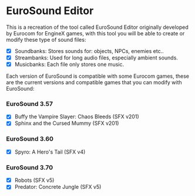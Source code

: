 # EuroSound Editor

This is a recreation of the tool called EuroSound Editor originally developed by Eurocom for EngineX games, with this tool you will be able to create or modify these type of sound files:
- [x] Soundbanks: Stores sounds for: objects, NPCs, enemies etc..
- [x] Streambanks: Used for long audio files, especially ambient sounds.
- [x] Musicbanks: Each file only stores one music.

Each version of EuroSound is compatible with some Eurocom games, these are the current versions and compatible games that you can modify with EuroSound:

### EuroSound 3.57 ###
- [x] Buffy the Vampire Slayer: Chaos Bleeds (SFX v201)
- [x] Sphinx and the Cursed Mummy (SFX v201)

### EuroSound 3.60 ###
- [x] Spyro: A Hero's Tail (SFX v4)

### EuroSound 3.70 ###
- [x] Robots (SFX v5)
- [x] Predator: Concrete Jungle (SFX v5)
